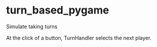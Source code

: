 # turn_based_pygame
Simulate taking turns

At the click of a button, TurnHandler selects the next player.
